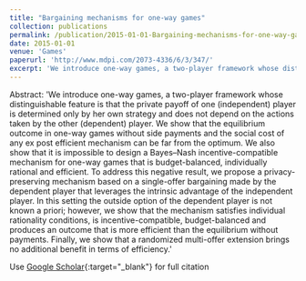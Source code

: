 ```yaml
---
title: "Bargaining mechanisms for one-way games"
collection: publications
permalink: /publication/2015-01-01-Bargaining-mechanisms-for-one-way-games
date: 2015-01-01
venue: 'Games'
paperurl: 'http://www.mdpi.com/2073-4336/6/3/347/'
excerpt: 'We introduce one-way games, a two-player framework whose distinguishable feature is that the private payoff of one (independent) player is determined only by her own strategy and does not depend on the actions taken by the other (dependent) player. We show that the equilibrium outcome in one-way games without side payments and the social cost of any ex post efficient mechanism can be far from the optimum. We also show that it is impossible to design a Bayes–Nash incentive-compatible mechanism fo...'
---
```

Abstract: 'We introduce one-way games, a two-player framework whose distinguishable feature is that the private payoff of one (independent) player is determined only by her own strategy and does not depend on the actions taken by the other (dependent) player. We show that the equilibrium outcome in one-way games without side payments and the social cost of any ex post efficient mechanism can be far from the optimum. We also show that it is impossible to design a Bayes–Nash incentive-compatible mechanism for one-way games that is budget-balanced, individually rational and efficient. To address this negative result, we propose a privacy-preserving mechanism based on a single-offer bargaining made by the dependent player that leverages the intrinsic advantage of the independent player. In this setting the outside option of the dependent player is not known a priori; however, we show that the mechanism satisfies individual rationality conditions, is incentive-compatible, budget-balanced and produces an outcome that is more efficient than the equilibrium without payments. Finally, we show that a randomized multi-offer extension brings no additional benefit in terms of efficiency.'

Use [Google Scholar](https://scholar.google.com/scholar?q=Bargaining+mechanisms+for+one+way+games){:target="_blank"} for full citation